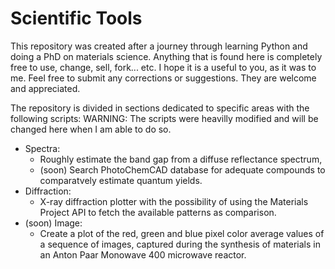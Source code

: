 # Scientific Tools

This repository was created after a journey through learning Python and doing a PhD on materials science.
Anything that is found here is completely free to use, change, sell, fork... etc. I hope it is a useful to you, as it was to me.
Feel free to submit any corrections or suggestions. They are welcome and appreciated.

The repository is divided in sections dedicated to specific areas with the following scripts:
WARNING: The scripts were heavilly modified and will be changed here when I am able to do so.

 - Spectra:
   - Roughly estimate the band gap from a diffuse reflectance spectrum,
   - (soon) Search PhotoChemCAD database for adequate compounds to comparatvely estimate quantum yields.
 - Diffraction:
   - X-ray diffraction plotter with the possibility of using the Materials Project API to fetch the available patterns as comparison.
 - (soon) Image:
   - Create a plot of the red, green and blue pixel color average values of a sequence of images, captured during the synthesis of materials in an Anton Paar Monowave 400 microwave reactor.

